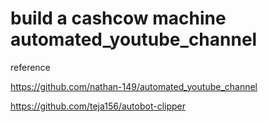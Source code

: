# build a cashcow machine automated_youtube_channel




















reference 

https://github.com/nathan-149/automated_youtube_channel


https://github.com/teja156/autobot-clipper

